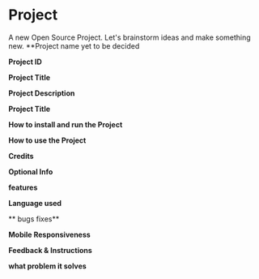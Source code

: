 # Project
A new Open Source Project.
Let's brainstorm ideas and make something new. 
**Project name yet to be decided

**Project ID**

**Project Title**
  
**Project Description**
  
**Project Title**

**How to install and run the Project**

**How to use the Project**

**Credits**

**Optional Info**

**features**

**Language used**

** bugs fixes**

**Mobile Responsiveness**

**Feedback & Instructions**

**what problem it solves**
